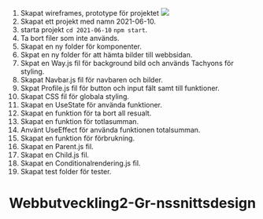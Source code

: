 


1. Skapat wireframes,  prototype för projektet
![](images/prototype.png)
2. Skapat ett projekt med namn 2021-06-10.
3. starta projekt `cd 2021-06-10` `npm start`.
4. Ta bort filer som inte används.
5. Skapat en ny folder för komponenter.
6. Skpat en ny folder för att hämta bilder till webbsidan.
7. Skpat en Way.js fil för background bild och används Tachyons för styling.
8. Skapat Navbar.js fil för navbaren och bilder.
9. Skpat Profile.js fil för button och input fält samt till funktioner.
10. Skapat CSS fil för globala styling.
11. Skapat en UseState för använda funktioner.
12. Skapat en funktion för ta bort all resualt.
13. Skapat en funktion för totlasumman.
14. Använt UseEffect för använda funktionen totalsumman.
15. Skapat en funktion för förbrukning.
16. Skapat en Parent.js fil.
17. Skapat en Child.js fil.
18. Skapat en Conditionalrendering.js fil.
19. Skapat test folder för tester.


# Webbutveckling2-Gr-nssnittsdesign
